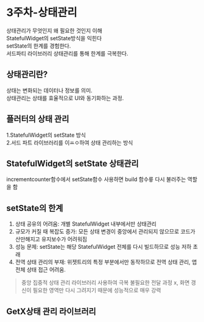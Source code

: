 3주차-상태관리
===========================
상태관리가 무엇인지 왜 필요한 것인지 이해     
StatefulWidget의 setState방식을 익힌다    
setState의 한계를 경험한다.    
서드파티 라이브러리 상태관리를 통해 한계를 극복한다.    

상태관리란?
---------
상태는 변화되는 데이터나 정보를 의미.    
상태관리는 상태를 효율적으로 UI와 동기화하는 과정.   

플러터의 상태 관리
---------------------
1.StatefulWidget의 setState 방식   
2.서드 파트 라이브러리를 이ㅛㅇ하여 상태 관리하는 방식   

StatefulWidget의 setState 상태관리
----------------
incrementcounter함수에서 setState함수 사용하면 build 함수릏 다시 불러주는 역할을 함   

setState의 한계
------------------
1. 상태 공유의 어려움: 개별 StatefulWidget 내부에서만 상태관리
2. 규모가 커질 때 복잡도 증가: 모든 상태 변경이 중앙에서 관리되지 않으므로 코드가 산만해지고 유지보수가 어려워짐
3. 성능 문제: setState는 해당 StatefulWidget 전체를 다시 빌드하므로 성능 저하 초래     
4. 전역 상태 관리의 부재: 위젯트리의 특정 부분에서만 동작하므로 전역 상태 관리, 앱 전체 상태 접근 어려움.
>중앙 집중적 상태 관리 라이브러리 사용하여 극복
>불필요한 전달 과정 x, 화면 갱신이 필요한 영역만 다시 그려지기 때문에 성능적으로 매우 강력

GetX상태 관리 라이브러리
-----------------------

